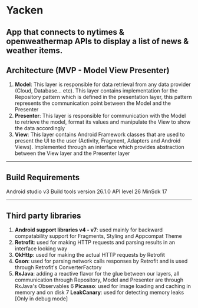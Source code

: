 # Yacken

App that connects to nytimes & openweathermap APIs to display a list of news & weather items.
------------------------------------------------
Architecture (MVP - Model View Presenter)
------------------------------------------------

 1. **Model**: This layer is responsible for data retrieval from any data provider (Cloud, Database... etc). This layer contains implementation for the Repository pattern which is defined in the presentation layer, this pattern represents the communication point between the Model and the Presenter
 2. **Presenter**: This layer is responsible for communication with the Model to retrieve the model, format its values and manipulate the View to show the data accordingly
 3. **View**: This layer contains Android Framework classes that are used to present the UI to the user (Activity, Fragment, Adapters and Android Views). Implemented through an interface which provides abstraction between the View layer and the Presenter layer

--------------------------
Build Requirements
------------------
Android studio v3
Build tools version 26.1.0
API level 26
MinSdk 17


--------------------------
Third party libraries
--------------------------


1. **Android support libraries v4 - v7**: used mainly for backward compatability support for Fragments, Styling and Appcompat Theme
2. **Retrofit**: used for making HTTP requests and parsing results in an interface looking way
3. **OkHttp**: used for making the actual HTTP requests by Retrofit
4. **Gson**: used for parsing network calls responses by Retrofit and is used through Retrofit's ConverterFactory
5. **RxJava**: adding a reactive flavor for the glue between our layers, all communication through Repository, Model and Presenter are through RxJava's Observables
6 **Picasso**: used for image loading and caching in memory and on disk
7 **LeakCanary**: used for detecting memory leaks [Only in debug mode]
